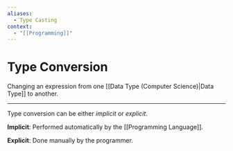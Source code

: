 ```yaml
---
aliases:
  - Type Casting
context:
  - "[[Programming]]"
---
```


# Type Conversion

Changing an expression from one [[Data Type (Computer Science)|Data Type]] to another.

---

Type conversion can be either _implicit_ or _explicit_.

**Implicit**: Performed automatically by the [[Programming Language]].

**Explicit**: Done manually by the programmer.
